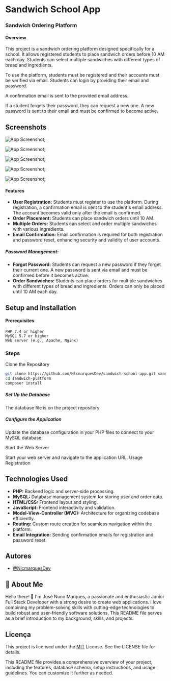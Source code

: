 # Sandwich School App

### Sandwich Ordering Platform

#### **Overview**

This project is a sandwich ordering platform designed specifically for a school. It allows registered students to place sandwich orders before 10 AM each day. Students can select multiple sandwiches with different types of bread and ingredients.

To use the platform, students must be registered and their accounts must be verified via email.
Students can login by providing their email and password.

A confirmation email is sent to the provided email address.

If a student forgets their password, they can request a new one.
A new password is sent to their email and must be confirmed to become active.

## Screenshots

![App Screenshot](/public/images/photo1.png);

![App Screenshot](/public/images/photo2.png);

![App Screenshot](/public/images/photo3.png);

![App Screenshot](/public/images/photo4.png);

![App Screenshot](/public/images/photo5.png);

#### Features

- **User Registration:** Students must register to use the platform. During registration, a confirmation email is sent to the student's email address. The account becomes valid only after the email is confirmed.
- **Order Placement:** Students can place sandwich orders until 10 AM.
- **Multiple Orders:** Students can select and order multiple sandwiches with various ingredients.
- **Email Confirmation:** Email confirmation is required for both registration and password reset, enhancing security and validity of user accounts.

##### Password Management:

- **Forgot Password:** Students can request a new password if they forget their current one. A new password is sent via email and must be confirmed before it becomes active.
- **Order Sandwiches:** Students can place orders for multiple sandwiches with different types of bread and ingredients. Orders can only be placed until 10 AM each day.

## Setup and Installation

#### Prerequisites

    PHP 7.4 or higher
    MySQL 5.7 or higher
    Web server (e.g., Apache, Nginx)

### Steps

Clone the Repository

```bash
git clone https://github.com/NlcmarquesDev/sandwich-school-app.git sandwish-platform
cd sandwich-platform
composer install
```

##### Set Up the Database

The database file is on the project repository

##### Configure the Application

Update the database configuration in your PHP files to connect to your MySQL database.

Start the Web Server

Start your web server and navigate to the application URL.
Usage
Registration

## Technologies Used

- **PHP:** Backend logic and server-side processing.
- **MySQL:** Database management system for storing user and order data.
- **HTML/CSS:** Frontend layout and styling.
- **JavaScript:** Frontend interactivity and validation.
- **Model-View-Controller (MVC):** Architecture for organizing codebase efficiently.
- **Routing:** Custom route creation for seamless navigation within the platform.
- **Email Integration:** Sending confirmation emails for registration and password reset.

## Autores

- [@NlcmarquesDev](https://github.com/NlcmarquesDev)

## 🚀 About Me

Hello there! 👋 I'm José Nuno Marques, a passionate and enthusiastic Junior Full Stack Developer with a strong desire to create web applications. I love combining my problem-solving skills with cutting-edge technologies to build robust and user-friendly software solutions. This README file serves as a brief introduction to my background, skills, and projects.

## Licença

This project is licensed under the [MIT](https://choosealicense.com/licenses/mit/) License. See the LICENSE file for details.

This README file provides a comprehensive overview of your project, including the features, database schema, setup instructions, and usage guidelines. You can customize it further as needed.
